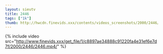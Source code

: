 ```yaml
--- 
layout: sieutv
title: 2446
tags: ["1k"]
thumb: http://hwcdn.finevids.xxx/contents/videos_screenshots/2000/2446/preview.mp4.jpg
---
```

{% include video src="http://www.finevids.xxx/get_file/1/c8897ae34888c91220fa4e31ef6e7d7f/2000/2446/2446.mp4/" %} 
